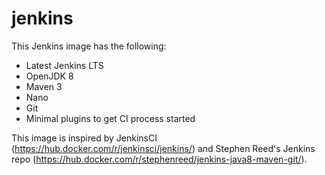 # jenkins

This Jenkins image has the following:
- Latest Jenkins LTS
- OpenJDK 8
- Maven 3
- Nano
- Git
- Minimal plugins to get CI process started

This image is inspired by JenkinsCI (https://hub.docker.com/r/jenkinsci/jenkins/) and Stephen Reed's Jenkins repo (https://hub.docker.com/r/stephenreed/jenkins-java8-maven-git/).
